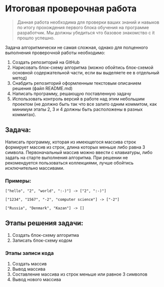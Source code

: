 # **Итоговая проверочная работа**

> Данная работа необходима для проверки ваших знаний и навыков по итогу прохождения первого блока обучения на программе разработчик. Мы должны убедиться что базовое знакомство с it прошло успешно.

Задача алгоритмически не самая сложная, однако для полценного выполнения проверочной работы необходимо:

1. Создать репозиторий на GitHub
2. Нарисовать блок-схему алгоритма (можно обойтись блок-схемой основной содержательной части, если вы выделяете ее в отдельный метод)
3. Снабдить репозиторий оформленным текстовым описанием решения (файл README.md)
4. Написать программу, решающую поставленную задачу
5. Использовать контроль версий в работе над этим небольшим проектом (не должно быть так что все залито одним коммитом, как минимум этапы 2, 3 и 4 должны быть расположены в разных коммитах).

## **Задача:**

Написать программу, которая из имеющегося массива строк формирует массив из строк, длина которых меньше либо равна 3 символа. Первоначальный массив можно ввести с клавиатуры, либо задать на старте выполнения алгоритма. При решении не рекомендуется пользоваться коллекциями, лучше обойтись исключительно массивами.

### **Примеры:**

    ["hello", "2", "world", ":-)"] -> ["2", ":-)"]

    ["1234", "1567", "-2", "computer science"] -> ["-2"]

    ["Russia", "Denmark", "Kazan"] -> []

## **Этапы решения задачи:**

1. Создать блок-схему алгоритма
2. Записать блок-схему кодом

### **Этапы записи кода**

1. Создать массив
2. Вывод массива
3. Составление массива из строк меньше или равное 3 символов
4. Вывод нового массива